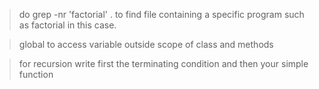 > do grep -nr 'factorial' . to find file containing a specific program such as factorial in this case.

> global to access variable outside scope of class and methods

> for recursion write first the terminating condition and then your simple function

> 


